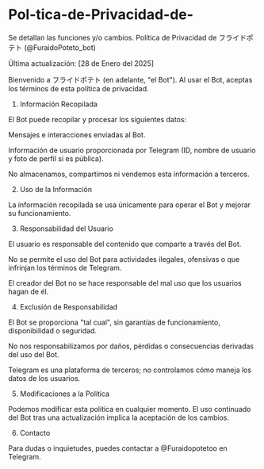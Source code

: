# Pol-tica-de-Privacidad-de-
Se detallan las funciones y/o cambios.
Política de Privacidad de フライドポテト (@FuraidoPoteto_bot)

Última actualización: [28 de Enero del 2025]

Bienvenido a フライドポテト (en adelante, "el Bot"). Al usar el Bot, aceptas los términos de esta política de privacidad.

1. Información Recopilada

El Bot puede recopilar y procesar los siguientes datos:

Mensajes e interacciones enviadas al Bot.

Información de usuario proporcionada por Telegram (ID, nombre de usuario y foto de perfil si es pública).


No almacenamos, compartimos ni vendemos esta información a terceros.

2. Uso de la Información

La información recopilada se usa únicamente para operar el Bot y mejorar su funcionamiento.

3. Responsabilidad del Usuario

El usuario es responsable del contenido que comparte a través del Bot.

No se permite el uso del Bot para actividades ilegales, ofensivas o que infrinjan los términos de Telegram.

El creador del Bot no se hace responsable del mal uso que los usuarios hagan de él.


4. Exclusión de Responsabilidad

El Bot se proporciona "tal cual", sin garantías de funcionamiento, disponibilidad o seguridad.

No nos responsabilizamos por daños, pérdidas o consecuencias derivadas del uso del Bot.

Telegram es una plataforma de terceros; no controlamos cómo maneja los datos de los usuarios.


5. Modificaciones a la Política

Podemos modificar esta política en cualquier momento. El uso continuado del Bot tras una actualización implica la aceptación de los cambios.

6. Contacto

Para dudas o inquietudes, puedes contactar a @Furaidopotetoo en Telegram.

